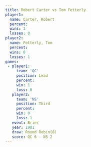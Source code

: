```yaml
---
title: Robert Carter vs Tom Fetterly
player1:              
  name: Carter, Robert
  percent:            
  wins: 1             
  losses: 0           
player2:              
  name: Fetterly, Tom 
  percent:            
  wins: 0             
  losses: 1           
games:
 - player1:        
     team: 'QC'    
     position: Lead
     percent:      
     win: 1        
     loss: 0       
   player2:         
     team: 'NS'     
     position: Third
     percent:       
     win: 0         
     loss: 1        
   event: Brier        
   year: 1981          
   draw: Round Robin(8)
   score: QC 6 - NS 2  
---
```

